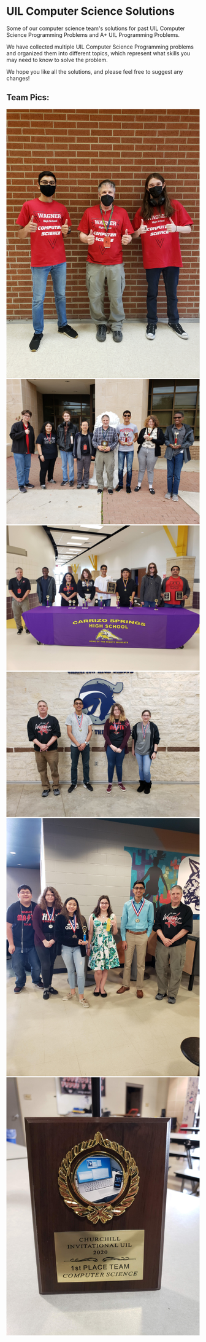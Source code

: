 # UIL Computer Science Solutions
Some of our computer science team's solutions for past UIL Computer Science Programming Problems and A+ UIL Programming Problems.

We have collected multiple UIL Computer Science Programming problems and organized them into different topics, which represent what skills you may need to know to solve the problem.

We hope you like all the solutions, and please feel free to suggest any changes!

## Team Pics:

<img src="./Team Pics/districtChamps2021.jpg">

<img src="./Team Pics/csUilTeamPic1.jpg">

<img src="./Team Pics/csUilTeamPic2.jpg">

<img src="./Team Pics/csUilTeamPic3.jpg">

<img src="./Team Pics/csUilTeamPic4.jpg">

<img src="./Team Pics/csUilPlaquePic1.jpg">

